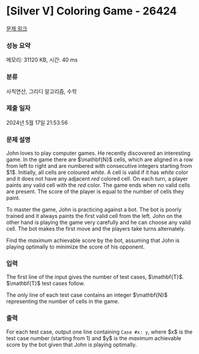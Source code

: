 # [Silver V] Coloring Game - 26424 

[문제 링크](https://www.acmicpc.net/problem/26424) 

### 성능 요약

메모리: 31120 KB, 시간: 40 ms

### 분류

사칙연산, 그리디 알고리즘, 수학

### 제출 일자

2024년 5월 17일 21:53:56

### 문제 설명

<p>John loves to play computer games. He recently discovered an interesting game. In the game there are $\mathbf{N}$ cells, which are aligned in a row from left to right and are numbered with consecutive integers starting from $1$. Initially, all cells are coloured <i>white</i>. A cell is valid if it has <i>white</i> color and it does not have any adjacent <i>red</i> colored cell. On each turn, a player paints any valid cell with the <i>red</i> color. The game ends when no valid cells are present. The score of the player is equal to the number of cells they paint.</p>

<p>To master the game, John is practicing against a bot. The bot is poorly trained and it always paints the first valid cell from the left. John on the other hand is playing the game very carefully and he can choose any valid cell. The bot makes the first move and the players take turns alternately.</p>

<p>Find the <i>maximum</i> achievable score by the bot, assuming that John is playing optimally to minimize the score of his opponent.</p>

### 입력 

 <p>The first line of the input gives the number of test cases, $\mathbf{T}$. $\mathbf{T}$ test cases follow.</p>

<p>The only line of each test case contains an integer $\mathbf{N}$ representing the number of cells in the game.</p>

### 출력 

 <p>For each test case, output one line containing <code>Case #x: y</code>, where $x$ is the test case number (starting from 1) and $y$ is the <i>maximum</i> achievable score by the bot given that John is playing optimally.</p>

